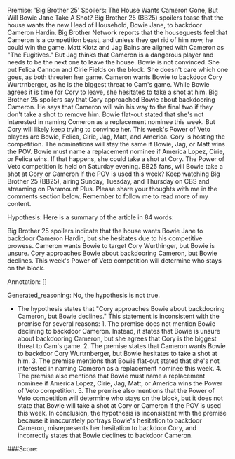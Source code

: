 
Premise:
'Big Brother 25' Spoilers: The House Wants Cameron Gone, But Will Bowie Jane Take A Shot?
Big Brother 25 (BB25) spoilers tease that the house wants the new Head of Household, Bowie Jane, to backdoor Cameron Hardin. Big Brother Network reports that the houseguests feel that Cameron is a competition beast, and unless they get rid of him now, he could win the game.
Matt Klotz and Jag Bains are aligned with Cameron as "The Fugitives." But Jag thinks that Cameron is a dangerous player and needs to be the next one to leave the house. Bowie is not convinced. She put Felica Cannon and Cirie Fields on the block. She doesn't care which one goes, as both threaten her game.
Cameron wants Bowie to backdoor Cory Wurtrnberger, as he is the biggest threat to Cam's game. While Bowie agrees it is time for Cory to leave, she hesitates to take a shot at him.
Big Brother 25 spoilers say that Cory approached Bowie about backdooring Cameron. He says that Cameron will win his way to the final two if they don't take a shot to remove him. Bowie flat-out stated that she's not interested in naming Comeron as a replacement nominee this week. But Cory will likely keep trying to convince her.
This week's Power of Veto players are Bowie, Felica, Cirie, Jag, Matt, and America. Cory is hosting the competition.
The nominations will stay the same if Bowie, Jag, or Matt wins the POV. Bowie must name a replacement nominee if America Lopez, Cirie, or Felica wins. If that happens, she could take a shot at Cory. The Power of Veto competition is held on Saturday evening.
BB25 fans, will Bowie take a shot at Cory or Cameron if the POV is used this week? Keep watching Big Brother 25 (BB25), airing Sunday, Tuesday, and Thursday on CBS and streaming on Paramount Plus. Please share your thoughts with me in the comments section below. Remember to follow me to read more of my content.

Hypothesis:
Here is a summary of the article in 84 words:

Big Brother 25 spoilers indicate that the house wants Bowie Jane to backdoor Cameron Hardin, but she hesitates due to his competitive prowess. Cameron wants Bowie to target Cory Wurthinger, but Bowie is unsure. Cory approaches Bowie about backdooring Cameron, but Bowie declines. This week's Power of Veto competition will determine who stays on the block.

Annotation:
[]

Generated_reasoning:
No, the hypothesis is not true. 
- The hypothesis states that "Cory approaches Bowie about backdooring Cameron, but Bowie declines." This statement is inconsistent with the premise for several reasons: 1. The premise does not mention Bowie declining to backdoor Cameron. Instead, it states that Bowie is unsure about backdooring Cameron, but she agrees that Cory is the biggest threat to Cam's game. 2. The premise states that Cameron wants Bowie to backdoor Cory Wurtrnberger, but Bowie hesitates to take a shot at him. 3. The premise mentions that Bowie flat-out stated that she's not interested in naming Comeron as a replacement nominee this week. 4. The premise also mentions that Bowie must name a replacement nominee if America Lopez, Cirie, Jag, Matt, or America wins the Power of Veto competition. 5. The premise also mentions that the Power of Veto competition will determine who stays on the block, but it does not state that Bowie will take a shot at Cory or Cameron if the POV is used this week. In conclusion, the hypothesis is inconsistent with the premise because it inaccurately portrays Bowie's hesitation to backdoor Cameron, misrepresents her hesitation to backdoor Cory, and incorrectly states that Bowie declines to backdoor Cameron.

###Score:
